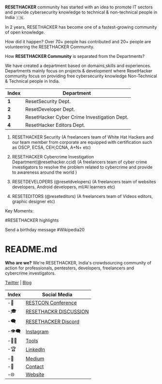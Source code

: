 **RESETHACKER** community has started with an idea to promote IT sectors and provide cybersecurity knowledge to technical & non-technical people in India 🇮🇳.

In 2 years, RESETHACKER has become one of a fastest-growing community of open knowledge. 

How did it happen?
Over 70+ people has contributed and 20+ people are volunteering the RESETHACKER Community.


How **RESETHACKER Community** is separated from the Departments?

We have created a department based on domains,skills and experiences.
Departments mainly focus on projects & development where ResetHacker community focus on providing free cybersecurity knowledge Non-Technical & Technical people in India.

Index | Department 
--- | ---
**1** | ResetSecurity Dept.
**2** | ResetDeveloper Dept.
**3** | ResetHacker Cyber Crime Investigation Dept.
**4** | ResetHacker Editors Dept.


1. RESETHACKER Security
(A freelancers team of White Hat Hackers and our team member from corporate are equipped with certification such as OSCP, ECSA, CEH,CCNA, A+N+  etc)

2. RESETHACKER Cybercrime Investigation Department(@resethacker.ccid)
(A freelancers team of cyber crime investigators to resolve the problem related to cybercrime and provide to awareness around the world )

3. RESETDEVELOPERS (@resetdvelopers)
(A freelancers team of websites developers, Android developers, ml/AI learners etc) 

4. RESETEDITORS (@reseteditors)
(A freelancers team of Videos editors, graphic designer etc)

Key Moments:

#RESETHACKER highlights


Send a birthday message #Wikipedia20






# README.md

**Who are we?**
We're RESETHACKER, India's crowdsourcing community of action for professionals, pentesters, developers, freelancers and cybercrime investigators. 

[Twitter](https://twitter.com/resethacker) | [Blog](https://instagram.com/@resethacker/)

Index | Social Media
--- | ---
-📢 | [RESTCON Conference](https://youtube.com/playlist?list=PLNR8n-5bMyMOMHqJS2drxIA78IOPxTBCO) 
-🎓 | [RESETHACKR DISCUSSION](https://t.me/resethacker/) 
-🗨 | [RESETHACKER Discord](https://discord.gg/HbM3435JcX)
-👁️‍🗨️ | [Instagram ](https://instagram.com/@resethacker/) 
-👩‍💻 | [Tools](https://github.com/RESETHACKER) 
-🏆 | [LinkedIn](https://www.linkedin.com/in/RESETHACKER/) 
-💬 | [Medium](https://www.resethackerofficial.medium.com/)
-📩 | [Contact](resethackerteam@gmail.com)
-🌐 | [Website](https://resethacker.com/) 



